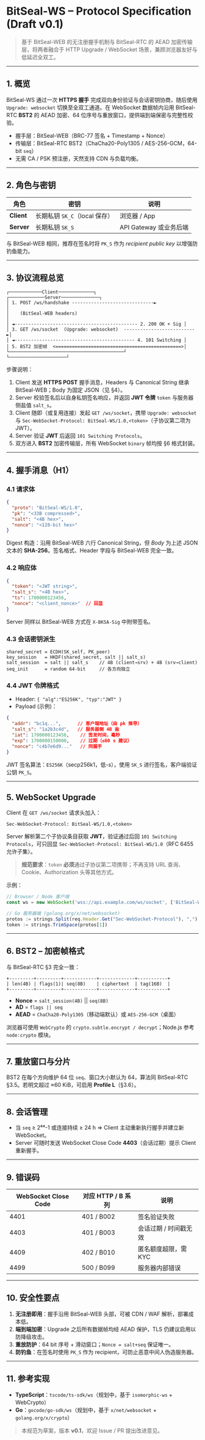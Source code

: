 # BitSeal-WS – Protocol Specification (Draft v0.1)

> 基于 BitSeal-WEB 的无注册握手机制与 BitSeal-RTC 的 AEAD 加密传输层，将两者融合于 HTTP Upgrade / WebSocket 场景，兼顾浏览器友好与低延迟全双工。

---
## 1. 概览
BitSeal-WS 通过一次 **HTTPS 握手** 完成双向身份验证与会话密钥协商，随后使用 `Upgrade: websocket` 切换至全双工通道。在 WebSocket 数据帧内沿用 BitSeal-RTC **BST2** 的 AEAD 加密、64 位序号与重放窗口，提供端到端保密与完整性校验。

* 握手层：BitSeal-WEB（BRC-77 签名 + Timestamp + Nonce）
* 传输层：BitSeal-RTC BST2（ChaCha20-Poly1305 / AES-256-GCM，64-bit `seq`）
* 无需 CA / PSK 预注册，天然支持 CDN 与负载均衡。

---
## 2. 角色与密钥
| 角色 | 密钥 | 说明 |
|------|------|------|
| **Client** | 长期私钥 `SK_C`（local 保存）| 浏览器 / App |
| **Server** | 长期私钥 `SK_S` | API Gateway 或业务后端 |

与 BitSeal-WEB 相同，推荐在签名时将 `PK_S` 作为 *recipient public key* 以增强防钓鱼能力。

---
## 3. 协议流程总览
```
┌────────────Client─────────────┐      ┌─────────────Server──────────────┐
│ 1. POST /ws/handshake ------------------------------►                 │
│    (BitSeal-WEB headers)                                            │
│ ◄--------------------------------------------- 2. 200 OK + Sig │
│ 3. GET /ws/socket  (Upgrade: websocket)  --------------------------►│
│ ◄-------------------------------------------- 4. 101 Switching │
│ 5. BST2 加密帧  <==============================================>│
└──────────────────────────────────────────┘      └─────────────────────┘
```
步骤说明：
1. Client 发送 **HTTPS POST** 握手消息，Headers 与 Canonical String 继承 BitSeal-WEB；Body 为固定 JSON（见 §4）。
2. Server 校验签名后以自身私钥签名响应，并返回 **JWT 令牌** `token` 与服务器侧盐值 `salt_s`。
3. Client 随即（或复用连接）发起 `GET /ws/socket`，携带 `Upgrade: websocket` 与 `Sec-WebSocket-Protocol: BitSeal-WS/1.0,<token>`（子协议第二项为 JWT）。
4. Server 验证 **JWT** 后返回 `101 Switching Protocols`。
5. 双方进入 **BST2** 加密传输层，所有 WebSocket `binary` 帧均按 §6 格式封装。

---
## 4. 握手消息（H1）
### 4.1 请求体
```json
{
  "proto": "BitSeal-WS/1.0",
  "pk": "<33B compressed>",
  "salt": "<4B hex>",
  "nonce": "<128-bit hex>"
}
```
Digest 构造：沿用 BitSeal-WEB 六行 Canonical String，但 *Body* 为上述 JSON 文本的 **SHA-256**。签名格式、Header 字段与 BitSeal-WEB 完全一致。

### 4.2 响应体
```json
{
  "token": "<JWT string>",
  "salt_s": "<4B hex>",
  "ts": 1700000123456,
  "nonce": "<client_nonce>"  // 回显
}
```
Server 同样以 BitSeal-WEB 方式在 `X-BKSA-Sig` 中附带签名。

### 4.3 会话密钥派生
```
shared_secret = ECDH(SK_self, PK_peer)
key_session   = HKDF(shared_secret, salt || salt_s)
salt_session  = salt || salt_s    // 4B (client→srv) + 4B (srv→client)
seq_init      = random 64-bit     // 各方向独立
```

### 4.4 JWT 令牌格式
* Header: `{ "alg":"ES256K", "typ":"JWT" }`
* Payload (示例)：
```json
{
  "addr": "bc1q...",      // 客户端地址（由 pk 推导）
  "salt_s": "1a2b3c4d",   // 服务器侧 4B 盐
  "iat": 1700000123456,    // 签发时间，毫秒
  "exp": 1700000150000,    // 过期（≤60 s 建议）
  "nonce": "c4b7e6d9..."   // 同握手
}
```
JWT 签名算法：`ES256K`（secp256k1，低-s），使用 `SK_S` 进行签名，客户端验证公钥 `PK_S`。

---
## 5. WebSocket Upgrade
Client 在 `GET /ws/socket` 请求头加入：
```
Sec-WebSocket-Protocol: BitSeal-WS/1.0,<token>
```
Server 解析第二个子协议条目获取 **JWT**，验证通过后回 `101 Switching Protocols`，可只回显 `Sec-WebSocket-Protocol: BitSeal-WS/1.0`（RFC 6455 允许子集）。

> **规范要求**：`token` **必须**通过子协议第二项携带；不再支持 URL 查询、Cookie、Authorization 头等其他方式。

示例：

```js
// Browser / Node 客户端
const ws = new WebSocket('wss://api.example.com/ws/socket', ['BitSeal-WS/1.0', token])

// Go 服务器端 (golang.org/x/net/websocket)
protos := strings.Split(req.Header.Get("Sec-WebSocket-Protocol"), ",")
token := strings.TrimSpace(protos[1])
```

---
## 6. BST2 – 加密帧格式
与 BitSeal-RTC §3 完全一致：
```
+---------+---------+------------+-------------+-----------+
| len(4B) | flags(1)| seq(8B)    | ciphertext  | tag(16B)  |
+---------+---------+------------+-------------+-----------+
```
* **Nonce** = `salt_session(4B)` || `seq(8B)`  
* **AD**    = `flags || seq`
* **AEAD**  = `ChaCha20-Poly1305`（移动端默认）或 `AES-256-GCM`（桌面）

浏览器可使用 `WebCrypto` 的 `crypto.subtle.encrypt / decrypt`；Node.js 参考 `node:crypto` 模块。

---
## 7. 重放窗口与分片
BST2 在每个方向维护 64 位 `seq`、窗口大小默认为 64，算法同 BitSeal-RTC §3.5。若明文超过 ≈60 KiB，可启用 **Profile L**（§3.6）。

---
## 8. 会话管理
* 当 `seq` ≥ 2⁶⁴-1 或连接持续 ≥ 24 h ⇒ Client 主动重新执行握手并建立新 WebSocket。
* Server 可随时发送 WebSocket Close Code **4403**（会话过期）提示 Client 重新握手。

---
## 9. 错误码
| WebSocket Close Code | 对应 HTTP / B 系列 | 说明 |
|----------------------|--------------------|------|
| 4401 | 401 / B002 | 签名验证失败 |
| 4403 | 401 / B003 | 会话过期 / 时间戳无效 |
| 4409 | 402 / B010 | 匿名额度超限，需 KYC |
| 4499 | 500 / B099 | 服务器内部错误 |

---
## 10. 安全性要点
1. **无注册即用**：握手沿用 BitSeal-WEB 头部，可被 CDN / WAF 解析，部署成本低。
2. **端到端加密**：Upgrade 之后所有数据帧均经 AEAD 保护，TLS 仍建议启用以防降级攻击。
3. **重放防护**：64 bit 序号 + 滑动窗口；`Nonce = salt+seq` 保证唯一。
4. **防钓鱼**：在签名时使用 `PK_S` 作为 recipient，可防止恶意中间人伪造服务器。

---
## 11. 参考实现
* **TypeScript**：`tscode/ts-sdk/ws`（规划中，基于 `isomorphic-ws` + WebCrypto）
* **Go**：`gocode/go-sdk/ws`（规划中，基于 `x/net/websocket` + `golang.org/x/crypto`）

> 本规范为草案，版本 **v0.1**，欢迎 Issue / PR 提出改进意见。 